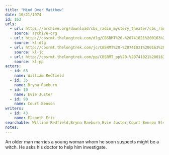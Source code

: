```yaml
---
title: "Mind Over Matthew"
date: 10/21/1974
id: 163
urls: 
  - url: https://archive.org/download/cbs_radio_mystery_theater/cbs_radio_mystery_theater-0151-0200.zip/cbs_radio_mystery_theater-0151-0200%2Fcbsrmt_0163_mind_over_matthew.mp3
    source: archive-org
  - url: http://cbsrmt.thelongtrek.com/dlg/CBSRMT%20-%20741021%200163%20Mind%20over%20Matthew.mp3
    source: kl-dlg
  - url: http://cbsrmt.thelongtrek.com/jc/CBSRMT%20-%20741021%200163%20Mind%20Over%20Matthew%20vbr%20bm2_jc.mp3
    source: kl-jc
  - url: http://cbsrmt.thelongtrek.com/pp/CBSRMT_pp%20-%20741021%200163%20Mind%20over%20Matthew.mp3
    source: kl-pp
actors:  
  - id: 63
    name: William Redfield  
  - id: 35
    name: Bryna Raeburn  
  - id: 10
    name: Evie Juster  
  - id: 90
    name: Court Benson
writers:  
  - id: 43
    name: Elspeth Eric
searchable: William Redfield,Bryna Raeburn,Evie Juster,Court Benson Elspeth Eric
notes:  
---
```

An older man marries a young woman whom he soon suspects might be a witch. He asks his doctor to help him investigate.